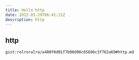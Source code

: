 ```yaml
---
title: Hello http
date: 2022-03-29T06:41:21Z
description: http
---
```


## http
`gist:rolroralra/a400f0d01f7b00d90c65696c3f762a69#http.md`
